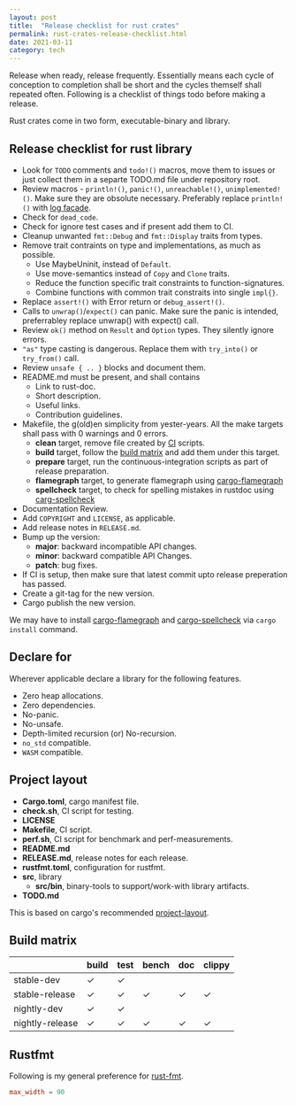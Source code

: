 ```yaml
---
layout: post
title:  "Release checklist for rust crates"
permalink: rust-crates-release-checklist.html
date: 2021-03-11
category: tech
---
```


Release when ready, release frequently. Essentially means each cycle of
conception to completion shall be short and the cycles themself shall
repeated often. Following is a checklist of things todo before making
a release.

Rust crates come in two form, executable-binary and library.

Release checklist for rust library
----------------------------------

* Look for `TODO` comments and `todo!()` macros, move them to issues or just
  collect them in a separte TODO.md file under repository root.
* Review macros - `println!()`, `panic!()`, `unreachable!()`,
  `unimplemented!()`. Make sure they are obsolute necessary. Preferably
  replace `println!()` with [log facade][log-facade].
* Check for `dead_code`.
* Check for ignore test cases and if present add them to CI.
* Cleanup unwanted `fmt::Debug` and `fmt::Display` traits from types.
* Remove trait contraints on type and implementations, as much as possible.
  * Use MaybeUninit, instead of `Default`.
  * Use move-semantics instead of `Copy` and `Clone` traits.
  * Reduce the function specific trait constraints to function-signatures.
  * Combine functions with common trait constraits into single `impl{}`.
* Replace `assert!()` with Error return or `debug_assert!()`.
* Calls to `unwrap()`/`expect()` can panic. Make sure the panic is intended,
  preferrabley replace unwrap() with expect() call.
* Review `ok()` method on `Result` and `Option` types. They silently ignore errors.
* `"as"` type casting is dangerous. Replace them with `try_into()` or
  `try_from()` call.
* Review `unsafe { .. }` blocks and document them.
* README.md must be present, and shall contains
  * Link to rust-doc.
  * Short description.
  * Useful links.
  * Contribution guidelines.
* Makefile, the g(old)en simplicity from yester-years. All the make targets
  shall pass with 0 warnings and 0 errors.
  * __clean__ target, remove file created by [CI][ci] scripts.
  * __build__ target, follow the [build matrix](#build-matrix) and add them
    under this target.
  * __prepare__ target, run the continuous-integration scripts as part of
    release preparation.
  * __flamegraph__ target, to generate flamegraph using
    [cargo-flamegraph][cargo-flamegraph]
  * __spellcheck__ target, to check for spelling mistakes in rustdoc using
    [carg-spellcheck][cargo-spellcheck]
* Documentation Review.
* Add `COPYRIGHT` and `LICENSE`, as applicable.
* Add release notes in `RELEASE.md`.
* Bump up the version:
  * __major__: backward incompatible API changes.
  * __minor__: backward compatible API Changes.
  * __patch__: bug fixes.
* If CI is setup, then make sure that latest commit upto release preperation has passed.
* Create a git-tag for the new version.
* Cargo publish the new version.

We may have to install [cargo-flamegraph][cargo-flamegraph] and
[cargo-spellcheck][cargo-spellcheck] via `cargo install` command.

Declare for
-----------

Wherever applicable declare a library for the following features.

* Zero heap allocations.
* Zero dependencies.
* No-panic.
* No-unsafe.
* Depth-limited recursion (or) No-recursion.
* `no_std` compatible.
* `WASM` compatible.

Project layout
--------------

* __Cargo.toml__, cargo manifest file.
* __check.sh__, CI script for testing.
* __LICENSE__
* __Makefile__, CI script.
* __perf.sh__, CI script for benchmark and perf-measurements.
* __README.md__
* __RELEASE.md__, release notes for each release.
* __rustfmt.toml__, configuration for rustfmt.
* __src__, library
  * __src/bin__, binary-tools to support/work-with library artifacts.
* __TODO.md__

This is based on cargo's recommended [project-layout][project-layout].


Build matrix
------------

|                  | build | test | bench | doc | clippy
|------------------|-------|------|-------|-----|-------
|stable-dev        |  ✓    |  ✓   |       |     |
|stable-release    |  ✓    |  ✓   |   ✓   |  ✓  |   ✓
|nightly-dev       |  ✓    |  ✓   |       |     |
|nightly-release   |  ✓    |  ✓   |   ✓   |  ✓  |   ✓

Rustfmt
-------

Following is my general preference for [rust-fmt][rustfmt-cfg].

```toml
max_width = 90
```

[rustfmt-cfg]: https://rust-lang.github.io/rustfmt/?version=v1.4.36&search=
[cargo-flamegraph]: https://github.com/flamegraph-rs/flamegraph
[cargo-spellcheck]: https://github.com/drahnr/cargo-spellcheck
[log-facade]: https://github.com/rust-lang/log
[ci]: https://en.wikipedia.org/wiki/Continuous_integration
[project-layout]: https://doc.rust-lang.org/cargo/guide/project-layout.html
